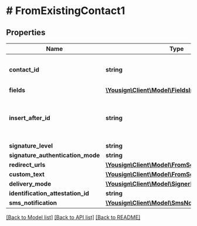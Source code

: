 # # FromExistingContact1

## Properties

Name | Type | Description | Notes
------------ | ------------- | ------------- | -------------
**contact_id** | **string** | Create signer from an existing contact |
**fields** | [**\Yousign\Client\Model\FieldsInput[]**](FieldsInput.md) |  | [optional]
**insert_after_id** | **string** | Insert just after the position of the specified signer id | [optional]
**signature_level** | **string** |  |
**signature_authentication_mode** | **string** |  | [optional]
**redirect_urls** | [**\Yousign\Client\Model\FromScratch1RedirectUrls**](FromScratch1RedirectUrls.md) |  | [optional]
**custom_text** | [**\Yousign\Client\Model\FromScratch1CustomText**](FromScratch1CustomText.md) |  | [optional]
**delivery_mode** | [**\Yousign\Client\Model\SignerDeliveryMode**](SignerDeliveryMode.md) |  | [optional]
**identification_attestation_id** | **string** |  | [optional]
**sms_notification** | [**\Yousign\Client\Model\SmsNotification1**](SmsNotification1.md) |  | [optional]

[[Back to Model list]](../../README.md#models) [[Back to API list]](../../README.md#endpoints) [[Back to README]](../../README.md)
